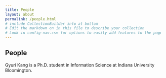 ```yaml
---
title: People
layout: about
permalink: /people.html
# include CollectionBuilder info at bottom
# Edit the markdown on in this file to describe your collection
# Look in config-nav.csv for options to easily add features to the page
---
```


## People
Gyuri Kang is a Ph.D. student in Information Science at Indiana University Bloomington.

